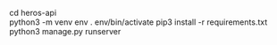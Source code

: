 cd heros-api  
python3 -m venv env
. env/bin/activate
pip3 install -r requirements.txt
python3 manage.py runserver
